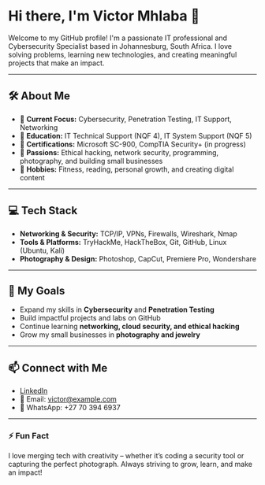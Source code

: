 # Hi there, I'm Victor Mhlaba 👋

Welcome to my GitHub profile! I'm a passionate IT professional and Cybersecurity Specialist based in Johannesburg, South Africa. I love solving problems, learning new technologies, and creating meaningful projects that make an impact.  

---

## 🛠 About Me
- 🔹 **Current Focus:** Cybersecurity, Penetration Testing, IT Support, Networking
- 🔹 **Education:** IT Technical Support (NQF 4), IT System Support (NQF 5)
- 🔹 **Certifications:** Microsoft SC-900, CompTIA Security+ (in progress)
- 🔹 **Passions:** Ethical hacking, network security, programming, photography, and building small businesses
- 🔹 **Hobbies:** Fitness, reading, personal growth, and creating digital content

---

## 💻 Tech Stack
- **Networking & Security:** TCP/IP, VPNs, Firewalls, Wireshark, Nmap
- **Tools & Platforms:** TryHackMe, HackTheBox, Git, GitHub, Linux (Ubuntu, Kali)
- **Photography & Design:** Photoshop, CapCut, Premiere Pro, Wondershare

---

## 🚀 My Goals
- Expand my skills in **Cybersecurity** and **Penetration Testing**
- Build impactful projects and labs on GitHub
- Continue learning **networking, cloud security, and ethical hacking**
- Grow my small businesses in **photography and jewelry**

---

## 📫 Connect with Me
- [LinkedIn](https://www.linkedin.com/in/victor-mhlaba/)
- 📧 Email: victor@example.com  
- 📱 WhatsApp: +27 70 394 6937  

---

### ⚡ Fun Fact
I love merging tech with creativity – whether it’s coding a security tool or capturing the perfect photograph. Always striving to grow, learn, and make an impact!  

